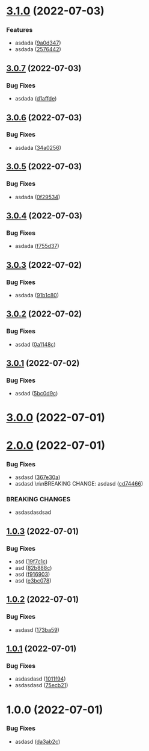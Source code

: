# [3.1.0](https://github.com/furiozo-ga/eapp/compare/v3.0.7...v3.1.0) (2022-07-03)


### Features

* asdada ([9a0d347](https://github.com/furiozo-ga/eapp/commit/9a0d347910aad54a7eda0a4fcb445ac6a59a290f))
* asdada ([2576442](https://github.com/furiozo-ga/eapp/commit/2576442403c8e1d005b69fed9614160afbc7a6d7))

## [3.0.7](https://github.com/furiozo-ga/eapp/compare/v3.0.6...v3.0.7) (2022-07-03)


### Bug Fixes

* asdada ([d1affde](https://github.com/furiozo-ga/eapp/commit/d1affdee44acba06320b9fec2280447a52252dce))

## [3.0.6](https://github.com/furiozo-ga/eapp/compare/v3.0.5...v3.0.6) (2022-07-03)


### Bug Fixes

* asdada ([34a0256](https://github.com/furiozo-ga/eapp/commit/34a02565698f270058133fb3ce2a0f9dc9cb9066))

## [3.0.5](https://github.com/furiozo-ga/eapp/compare/v3.0.4...v3.0.5) (2022-07-03)


### Bug Fixes

* asdada ([0f29534](https://github.com/furiozo-ga/eapp/commit/0f295341899ddabe7f4d830f95b6c57ba059ef0b))

## [3.0.4](https://github.com/furiozo-ga/eapp/compare/v3.0.3...v3.0.4) (2022-07-03)


### Bug Fixes

* asdada ([f755d37](https://github.com/furiozo-ga/eapp/commit/f755d37ea73874eb179f52b3c3b1112bb99048ed))

## [3.0.3](https://github.com/furiozo-ga/eapp/compare/v3.0.2...v3.0.3) (2022-07-02)


### Bug Fixes

* asdada ([91b1c80](https://github.com/furiozo-ga/eapp/commit/91b1c808ce185cc4c129ca82be14575ddfe777ae))

## [3.0.2](https://github.com/furiozo-ga/eapp/compare/v3.0.1...v3.0.2) (2022-07-02)


### Bug Fixes

* asdad ([0a1148c](https://github.com/furiozo-ga/eapp/commit/0a1148cd45dafaa00d96f2db66779d3d1c216855))

## [3.0.1](https://github.com/furiozo-ga/eapp/compare/v3.0.0...v3.0.1) (2022-07-02)


### Bug Fixes

* asdad ([5bc0d9c](https://github.com/furiozo-ga/eapp/commit/5bc0d9cffc2239258ef0c2031112195f5fab18f6))

# [3.0.0](https://github.com/furiozo-ga/eapp/compare/v2.0.0...v3.0.0) (2022-07-01)

# [2.0.0](https://github.com/furiozo-ga/eapp/compare/v1.0.3...v2.0.0) (2022-07-01)


### Bug Fixes

* asdasd ([367e30a](https://github.com/furiozo-ga/eapp/commit/367e30a76c3f426e5df219dfeec1b9a57255df5f))
* asdasd \n\nBREAKING CHANGE: asdasd ([cd74466](https://github.com/furiozo-ga/eapp/commit/cd744661ed74b291cbc84d479097c7e2d34c575a))


### BREAKING CHANGES

* asdasdasdsad

## [1.0.3](https://github.com/furiozo-ga/eapp/compare/v1.0.2...v1.0.3) (2022-07-01)


### Bug Fixes

* asd ([19f7c1c](https://github.com/furiozo-ga/eapp/commit/19f7c1c25b4d83e0e6511d73512dde4ca67f1248))
* asd ([82b888c](https://github.com/furiozo-ga/eapp/commit/82b888c6fb245c08a7143de6e45ea8f22054c04e))
* asd ([f916903](https://github.com/furiozo-ga/eapp/commit/f916903c7b5692b44b4400516ac3f91bcda60563))
* asd ([e3bc078](https://github.com/furiozo-ga/eapp/commit/e3bc078b88b9c81f15b36c3bc53d067545bc2e92))

## [1.0.2](https://github.com/furiozo-ga/eapp/compare/v1.0.1...v1.0.2) (2022-07-01)


### Bug Fixes

* asdasd ([173ba59](https://github.com/furiozo-ga/eapp/commit/173ba59f152cab4baf21aea2cc0caecb070954ac))

## [1.0.1](https://github.com/furiozo-ga/eapp/compare/v1.0.0...v1.0.1) (2022-07-01)


### Bug Fixes

* asdasdasd ([1011f94](https://github.com/furiozo-ga/eapp/commit/1011f947aac660fb796bfc1b21004fe722804e65))
* asdasdasd ([75ecb21](https://github.com/furiozo-ga/eapp/commit/75ecb2197c0d4c41d1819605acb67059765fc4e5))

# 1.0.0 (2022-07-01)


### Bug Fixes

* asdasd ([da3ab2c](https://github.com/furiozo-ga/eapp/commit/da3ab2c3b2bbe95643f98a807fd2ca4e2bb7bf40))
